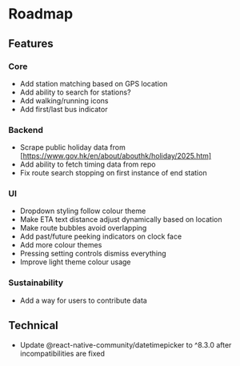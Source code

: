 # Roadmap

## Features
### Core
- Add station matching based on GPS location
- Add ability to search for stations?
- Add walking/running icons
- Add first/last bus indicator
### Backend
- Scrape public holiday data from [https://www.gov.hk/en/about/abouthk/holiday/2025.htm]
- Add ability to fetch timing data from repo
- Fix route search stopping on first instance of end station
### UI
- Dropdown styling follow colour theme
- Make ETA text distance adjust dynamically based on location
- Make route bubbles avoid overlapping
- Add past/future peeking indicators on clock face
- Add more colour themes
- Pressing setting controls dismiss everything
- Improve light theme colour usage
### Sustainability
- Add a way for users to contribute data

## Technical
- Update @react-native-community/datetimepicker to ^8.3.0 after incompatibilities are fixed